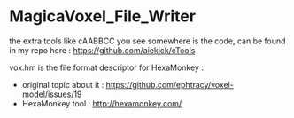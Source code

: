 # MagicaVoxel_File_Writer

the extra tools like cAABBCC you see somewhere is the code, can be found in my repo here : https://github.com/aiekick/cTools

vox.hm is the file format descriptor for HexaMonkey :
- original topic about it : https://github.com/ephtracy/voxel-model/issues/19
- HexaMonkey tool : http://hexamonkey.com/
